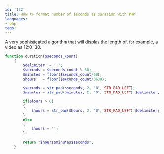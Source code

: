 ```yaml
---
id: '122'
title: How to format number of seconds as duration with PHP
languages:
- php
tags:
---
```

A very sophisticated algorithm that will display the length of, for example, a video as 12:01:30.


```php
function duration($seconds_count)
	{
		$delimiter  = ':';
		$seconds = $seconds_count % 60;
		$minutes = floor($seconds_count/60);
		$hours   = floor($seconds_count/3600);

		$seconds = str_pad($seconds, 2, "0", STR_PAD_LEFT);
		$minutes = str_pad($minutes, 2, "0", STR_PAD_LEFT).$delimiter;

		if($hours > 0)
		{
			$hours = str_pad($hours, 2, "0", STR_PAD_LEFT).$delimiter;
		}
		else
		{
			$hours = '';
		}

		return "$hours$minutes$seconds";
	}
```
    

